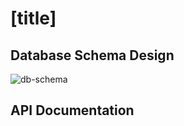  # [title]

## Database Schema Design

![db-schema]

[db-schema]: ./images/example.png

## API Documentation